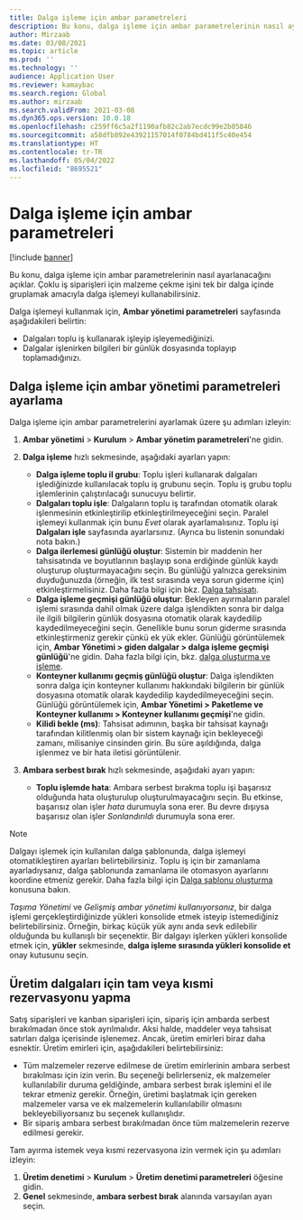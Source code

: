 ```yaml
---
title: Dalga işleme için ambar parametreleri
description: Bu konu, dalga işleme için ambar parametrelerinin nasıl ayarlanacağını açıklar. Çoklu iş siparişleri için malzeme çekme işini tek bir dalga içinde gruplamak amacıyla dalga işlemeyi kullanabilirsiniz.
author: Mirzaab
ms.date: 03/08/2021
ms.topic: article
ms.prod: ''
ms.technology: ''
audience: Application User
ms.reviewer: kamaybac
ms.search.region: Global
ms.author: mirzaab
ms.search.validFrom: 2021-03-08
ms.dyn365.ops.version: 10.0.18
ms.openlocfilehash: c259ff6c5a2f1190afb82c2ab7ecdc99e2b05846
ms.sourcegitcommit: a58dfb892e43921157014f0784bd411f5c40e454
ms.translationtype: HT
ms.contentlocale: tr-TR
ms.lasthandoff: 05/04/2022
ms.locfileid: "8695521"
---
```

# <a name="warehouse-parameters-for-wave-processing"></a>Dalga işleme için ambar parametreleri

[!include [banner](../includes/banner.md)]

Bu konu, dalga işleme için ambar parametrelerinin nasıl ayarlanacağını açıklar. Çoklu iş siparişleri için malzeme çekme işini tek bir dalga içinde gruplamak amacıyla dalga işlemeyi kullanabilirsiniz.

Dalga işlemeyi kullanmak için, **Ambar yönetimi parametreleri** sayfasında aşağıdakileri belirtin:

- Dalgaları toplu iş kullanarak işleyip işleyemediğinizi.
- Dalgalar işlenirken bilgileri bir günlük dosyasında toplayıp toplamadığınızı.

## <a name="set-up-warehouse-management-parameters-for-wave-processing"></a>Dalga işleme için ambar yönetimi parametreleri ayarlama

Dalga işleme için ambar parametrelerini ayarlamak üzere şu adımları izleyin:

1. **Ambar yönetimi** \> **Kurulum** \> **Ambar yönetim parametreleri**'ne gidin.

1. **Dalga işleme** hızlı sekmesinde, aşağıdaki ayarları yapın:

    - **Dalga işleme toplu il grubu**: Toplu işleri kullanarak dalgaları işlediğinizde kullanılacak toplu iş grubunu seçin. Toplu iş grubu toplu işlemlerinin çalıştırılacağı sunucuyu belirtir.
    - **Dalgaları toplu işle**: Dalgaların toplu iş tarafından otomatik olarak işlenmesinin etkinleştirilip etkinleştirilmeyeceğini seçin. Paralel işlemeyi kullanmak için bunu *Evet* olarak ayarlamalısınız. Toplu işi **Dalgaları işle** sayfasında ayarlarsınız. (Ayrıca bu listenin sonundaki nota bakın.)
    - **Dalga ilerlemesi günlüğü oluştur**: Sistemin bir maddenin her tahsisatında ve boyutlarının başlayıp sona erdiğinde günlük kaydı oluşturup oluşturmayacağını seçin. Bu günlüğü yalnızca gereksinim duyduğunuzda (örneğin, ilk test sırasında veya sorun giderme için) etkinleştirmelisiniz. Daha fazla bilgi için bkz. [Dalga tahsisatı](wave-allocation-method.md).
    - **Dalga işleme geçmişi günlüğü oluştur**: Bekleyen ayırmaların paralel işlemi sırasında dahil olmak üzere dalga işlendikten sonra bir dalga ile ilgili bilgilerin günlük dosyasına otomatik olarak kaydedilip kaydedilmeyeceğini seçin. Genellikle bunu sorun giderme sırasında etkinleştirmeniz gerekir çünkü ek yük ekler. Günlüğü görüntülemek için, **Ambar Yönetimi \> giden dalgalar \> dalga işleme geçmişi günlüğü**'ne gidin. Daha fazla bilgi için, bkz. [dalga oluşturma ve işleme](wave-processing.md).
    - **Konteyner kullanımı geçmiş günlüğü oluştur**: Dalga işlendikten sonra dalga için konteyner kullanımı hakkındaki bilgilerin bir günlük dosyasına otomatik olarak kaydedilip kaydedilmeyeceğini seçin. Günlüğü görüntülemek için, **Ambar Yönetimi \> Paketleme ve Konteyner kullanımı \> Konteyner kullanımı geçmişi**'ne gidin.
    - **Kilidi bekle (ms)**: Tahsisat adımının, başka bir tahsisat kaynağı tarafından kilitlenmiş olan bir sistem kaynağı için bekleyeceği zamanı, milisaniye cinsinden girin. Bu süre aşıldığında, dalga işlenmez ve bir hata iletisi görüntülenir.

1. **Ambara serbest bırak** hızlı sekmesinde, aşağıdaki ayarı yapın:

    - **Toplu işlemde hata**: Ambara serbest bırakma toplu işi başarısız olduğunda hata oluşturulup oluşturulmayacağını seçin. Bu etkinse, başarısız olan işler *hata* durumuyla sona erer. Bu devre dışıysa başarısız olan işler *Sonlandırıldı* durumuyla sona erer.

> [!NOTE]
> Dalgayı işlemek için kullanılan dalga şablonunda, dalga işlemeyi otomatikleştiren ayarları belirtebilirsiniz. Toplu iş için bir zamanlama ayarladıysanız, dalga şablonunda zamanlama ile otomasyon ayarlarını koordine etmeniz gerekir. Daha fazla bilgi için [Dalga şablonu oluşturma](wave-templates.md) konusuna bakın.
>
> *Taşıma Yönetimi* ve *Gelişmiş ambar yönetimi kullanıyorsanız*, bir dalga işlemi gerçekleştirdiğinizde yükleri konsolide etmek isteyip istemediğiniz belirtebilirsiniz. Örneğin, birkaç küçük yük aynı anda sevk edilebilir olduğunda bu kullanışlı bir seçenektir. Bir dalgayı işlerken yükleri konsolide etmek için, **yükler** sekmesinde, **dalga işleme sırasında yükleri konsolide et** onay kutusunu seçin.</P>

## <a name="set-up-full-or-partial-reservation-for-production-waves"></a>Üretim dalgaları için tam veya kısmi rezervasyonu yapma

Satış siparişleri ve kanban siparişleri için, sipariş için ambarda serbest bırakılmadan önce stok ayrılmalıdır. Aksi halde, maddeler veya tahsisat satırları dalga içerisinde işlenemez. Ancak, üretim emirleri biraz daha esnektir. Üretim emirleri için, aşağıdakileri belirtebilirsiniz:

- Tüm malzemeler rezerve edilmese de üretim emirlerinin ambara serbest bırakılması için izin verin. Bu seçeneği belirlerseniz, ek malzemeler kullanılabilir duruma geldiğinde, ambara serbest bırak işlemini el ile tekrar etmeniz gerekir. Örneğin, üretimi başlatmak için gereken malzemeler varsa ve ek malzemelerin kullanılabilir olmasını bekleyebiliyorsanız bu seçenek kullanışlıdır.
- Bir sipariş ambara serbest bırakılmadan önce tüm malzemelerin rezerve edilmesi gerekir.

Tam ayırma istemek veya kısmi rezervasyona izin vermek için şu adımları izleyin:

1. **Üretim denetimi** \> **Kurulum** \> **Üretim denetimi parametreleri** öğesine gidin.
1. **Genel** sekmesinde, **ambara serbest bırak** alanında varsayılan ayarı seçin.
